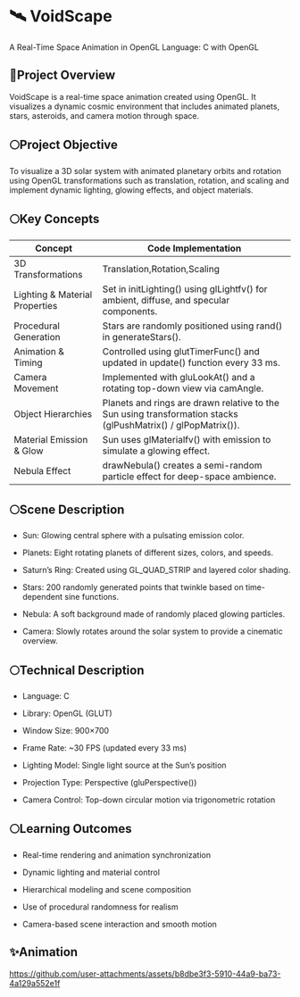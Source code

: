 # 🛰️ VoidScape
A Real-Time Space Animation in OpenGL
Language: C with OpenGL

## 📌Project Overview
VoidScape is a real-time space animation created using OpenGL.
It visualizes a dynamic cosmic environment that includes animated planets, stars, asteroids, and camera motion through space.

## 🌕Project Objective
 To visualize a 3D solar system with animated planetary orbits and rotation using OpenGL transformations such as translation, rotation, and scaling and implement dynamic lighting, glowing effects, and object materials.

## 🌕Key Concepts 
| Concept | Code Implementation |
|---------|----------------------|
| 3D Transformations | Translation,Rotation,Scaling |
| Lighting & Material Properties |	Set in initLighting() using glLightfv() for ambient, diffuse, and specular components.|
| Procedural Generation	| Stars are randomly positioned using rand() in generateStars().|
| Animation & Timing | Controlled using glutTimerFunc() and updated in update() function every 33 ms.|
| Camera Movement	| Implemented with gluLookAt() and a rotating top-down view via camAngle.|
| Object Hierarchies	| Planets and rings are drawn relative to the Sun using transformation stacks (glPushMatrix() / glPopMatrix()).|
| Material Emission & Glow	| Sun uses glMaterialfv() with emission to simulate a glowing effect.|
| Nebula Effect | drawNebula() creates a semi-random particle effect for deep-space ambience.|

## 🌕Scene Description

* Sun: Glowing central sphere with a pulsating emission color.

* Planets: Eight rotating planets of different sizes, colors, and speeds.

* Saturn’s Ring: Created using GL_QUAD_STRIP and layered color shading.

* Stars: 200 randomly generated points that twinkle based on time-dependent sine functions.

* Nebula: A soft background made of randomly placed glowing particles.

* Camera: Slowly rotates around the solar system to provide a cinematic overview.


## 🌕Technical Description

* Language: C

* Library: OpenGL (GLUT)

* Window Size: 900×700

* Frame Rate: ~30 FPS (updated every 33 ms)

* Lighting Model: Single light source at the Sun’s position

* Projection Type: Perspective (gluPerspective())

* Camera Control: Top-down circular motion via trigonometric rotation

## 🌕Learning Outcomes

* Real-time rendering and animation synchronization

* Dynamic lighting and material control

* Hierarchical modeling and scene composition

* Use of procedural randomness for realism

* Camera-based scene interaction and smooth motion
## ✨Animation


https://github.com/user-attachments/assets/b8dbe3f3-5910-44a9-ba73-4a129a552e1f


